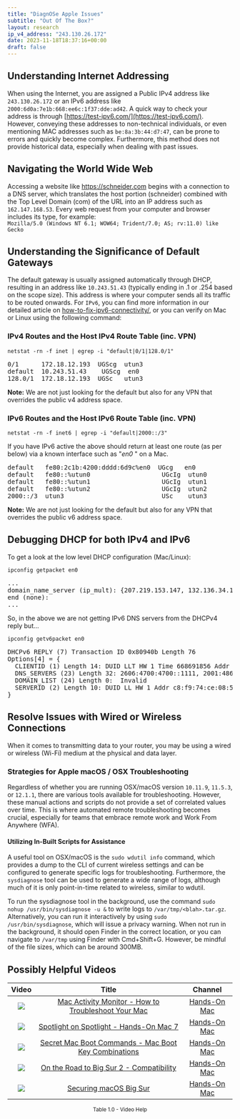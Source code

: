 ```yaml
---
title: "DiagnOSe Apple Issues"
subtitle: "Out Of The Box?"
layout: research
ip_v4_address: "243.130.26.172"
date: 2023-11-18T18:37:16+00:00
draft: false
---
```


## Understanding Internet Addressing

When using the Internet, you are assigned a Public IPv4 address like ```243.130.26.172``` or an IPv6 address like ```2000:6d0a:7e1b:668:ee6c:1f37:dde:ad42```. A quick way to check your address is through [https://test-ipv6.com/](https://test-ipv6.com/). However, conveying these addresses to non-technical individuals, or even mentioning MAC addresses such as ```be:8a:3b:44:d7:47```, can be prone to errors and quickly become complex. Furthermore, this method does not provide historical data, especially when dealing with past issues.
## Navigating the World Wide Web
Accessing a website like https://schneider.com begins with a connection to a DNS server, which translates the host portion (schneider) combined with the Top Level Domain (com) of the URL into an IP address such as ```162.147.168.53```. Every web request from your computer and browser includes its type, for example: <br>```Mozilla/5.0 (Windows NT 6.1; WOW64; Trident/7.0; AS; rv:11.0) like Gecko```
## Understanding the Significance of Default Gateways
The default gateway is usually assigned automatically through DHCP, resulting in an address like ```10.243.51.43``` (typically ending in .1 or .254 based on the scope size). This address is where your computer sends all its traffic to be routed onwards. For ```IPv6```, you can find more information in our detailed article on [how-to-fix-ipv6-connectivity/](/blog/how-to-fix-ipv6-connectivity/), or you can verify on Mac or Linux using the following command:
<br>
### IPv4 Routes and the Host IPv4 Route Table (inc. VPN)
```netstat -rn -f inet | egrep -i "default|0/1|128.0/1"```

<pre>
0/1      172.18.12.193  UGScg  utun3
default  10.243.51.43    UGScg  en0
128.0/1  172.18.12.193  UGSc   utun3</pre>

**Note:** We are not just looking for the default but also for any VPN that overrides the public v4 address space.

### IPv6 Routes and the Host IPv6 Route Table (inc. VPN)
```netstat -rn -f inet6 | egrep -i "default|2000::/3"```

If you have IPv6 active the above should return at least one route (as per below) via a known interface such as "_en0_ " on a Mac. 

<pre>
default   fe80:2c1b:4200:dddd:6d9c%en0  UGcg   en0
default   fe80::%utun0                   UGcIg  utun0
default   fe80::%utun1                   UGcIg  utun1
default   fe80::%utun2                   UGcIg  utun2
2000::/3  utun3                          USc    utun3</pre>

**Note:** We are not just looking for the default but also for any VPN that overrides the public v6 address space.
<br>

## Debugging DHCP for both IPv4 and IPv6

To get a look at the low level DHCP configuration (Mac/Linux): 

```ipconfig getpacket en0```

<pre>
...
domain_name_server (ip_mult): {207.219.153.147, 132.136.34.131}
end (none):
...</pre>

So, in the above we are not getting IPv6 DNS servers from the DHCPv4 reply but...

```ipconfig getv6packet en0```

<pre>
DHCPv6 REPLY (7) Transaction ID 0x80940b Length 76
Options[4] = {
  CLIENTID (1) Length 14: DUID LLT HW 1 Time 668691856 Addr be:8a:3b:44:d7:47
  DNS_SERVERS (23) Length 32: 2606:4700:4700::1111, 2001:4860:4860::8844
  DOMAIN_LIST (24) Length 0:  Invalid
  SERVERID (2) Length 10: DUID LL HW 1 Addr c8:f9:74:ce:08:52
}</pre>




## Resolve Issues with Wired or Wireless Connections
When it comes to transmitting data to your router, you may be using a wired or wireless (Wi-Fi) medium at the physical and data layer.
### Strategies for Apple macOS / OSX Troubleshooting
Regardless of whether you are running OSX/macOS version ```10.11.9```, ```11.5.3```, or ```12.1.1```, there are various tools available for troubleshooting. However, these manual actions and scripts do not provide a set of correlated values over time. This is where automated remote troubleshooting becomes crucial, especially for teams that embrace remote work and Work From Anywhere (WFA).
#### Utilizing In-Built Scripts for Assistance
A useful tool on OSX/macOS is the ```sudo wdutil info``` command, which provides a dump to the CLI of current wireless settings and can be configured to generate specific logs for troubleshooting. Furthermore, the ```sysdiagnose``` tool can be used to generate a wide range of logs, although much of it is only point-in-time related to wireless, similar to wdutil.

To run the sysdiagnose tool in the background, use the command ```sudo nohup /usr/bin/sysdiagnose -u &``` to write logs to ```/var/tmp/<blah>.tar.gz```. Alternatively, you can run it interactively by using ```sudo /usr/bin/sysdiagnose```, which will issue a privacy warning. When not run in the background, it should open Finder in the correct location, or you can navigate to ```/var/tmp``` using Finder with Cmd+Shift+G. However, be mindful of the file sizes, which can be around 300MB.
## Possibly Helpful Videos

<link href="/plugins/lity/css/lity.min.css" rel="stylesheet">
<script src="/plugins/lity/js/lity.min.js"></script>
<div class="table1-start"></div>

|Video | Title | Channel |
| :---: | :---: | :---: |
|<a href="https://www.youtube.com/watch?v=TWzWd_DiaJ0" data-lity><img src="https://i.ytimg.com/vi/TWzWd_DiaJ0/default.jpg" class="img-fluid"></a>|<a href="https://www.youtube.com/watch?v=TWzWd_DiaJ0" data-lity>Mac Activity Monitor - How to Troubleshoot Your Mac</a>|<a target="_blank" href="https://www.youtube.com/channel/UCg43DP8MdHVcl4rFK_delBg" >Hands-On Mac</a>|
|<a href="https://www.youtube.com/watch?v=RslZ4W1EPqk" data-lity><img src="https://i.ytimg.com/vi/RslZ4W1EPqk/default.jpg" class="img-fluid"></a>|<a href="https://www.youtube.com/watch?v=RslZ4W1EPqk" data-lity>Spotlight on Spotlight - Hands-On Mac 7</a>|<a target="_blank" href="https://www.youtube.com/channel/UCg43DP8MdHVcl4rFK_delBg" >Hands-On Mac</a>|
|<a href="https://www.youtube.com/watch?v=VwNYWAxHCgM" data-lity><img src="https://i.ytimg.com/vi/VwNYWAxHCgM/default.jpg" class="img-fluid"></a>|<a href="https://www.youtube.com/watch?v=VwNYWAxHCgM" data-lity>Secret Mac Boot Commands - Mac Boot Key Combinations</a>|<a target="_blank" href="https://www.youtube.com/channel/UCg43DP8MdHVcl4rFK_delBg" >Hands-On Mac</a>|
|<a href="https://www.youtube.com/watch?v=HEbK-Tignuc" data-lity><img src="https://i.ytimg.com/vi/HEbK-Tignuc/default.jpg" class="img-fluid"></a>|<a href="https://www.youtube.com/watch?v=HEbK-Tignuc" data-lity>On the Road to Big Sur 2 - Compatibility</a>|<a target="_blank" href="https://www.youtube.com/channel/UCg43DP8MdHVcl4rFK_delBg" >Hands-On Mac</a>|
|<a href="https://www.youtube.com/watch?v=7KdhJimuhNw" data-lity><img src="https://i.ytimg.com/vi/7KdhJimuhNw/default.jpg" class="img-fluid"></a>|<a href="https://www.youtube.com/watch?v=7KdhJimuhNw" data-lity>Securing macOS Big Sur</a>|<a target="_blank" href="https://www.youtube.com/channel/UCg43DP8MdHVcl4rFK_delBg" >Hands-On Mac</a>|

<center><small>Table 1.0 - Video Help</small></center>
 <br>
<div class="table1-end"></div>
<script type="text/javascript">
(function() {
    $('div.table1-start').nextUntil('div.table1-end', 'table').addClass('table thead-dark table-striped table-responsive rounded').attr('id', 't1');
    $('#t1').find('thead').addClass('thead-dark');
})();
</script>
